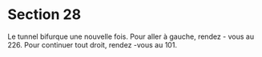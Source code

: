 # Section 28

Le tunnel bifurque une nouvelle fois. Pour aller à gauche, rendez -
vous au  226. Pour continuer tout droit, rendez -vous au  101.